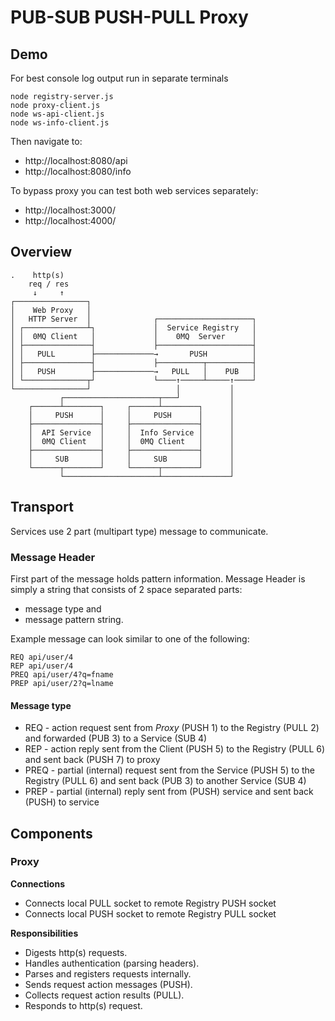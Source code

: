 # PUB-SUB PUSH-PULL Proxy

<!--
 ASCI PANELS

  ┌─┬┐  ╔═╦╗  ╓─╥╖  ╒═╤╕
  │ ││  ║ ║║  ║ ║║  │ ││
  ├─┼┤  ╠═╬╣  ╟─╫╢  ╞═╪╡
  └─┴┘  ╚═╩╝  ╙─╨╜  ╘═╧╛
  ← →  ↓ ↑
--->
## Demo

For best console log output run in separate terminals
```
node registry-server.js
node proxy-client.js
node ws-api-client.js
node ws-info-client.js
```

Then navigate to:
 * http://localhost:8080/api
 * http://localhost:8080/info

To bypass proxy you can test both web services separately:
* http://localhost:3000/
* http://localhost:4000/

## Overview

 ```
 .    http(s)
     req / res                          
      ↓     ↑                
 ┌────────────────┐
 │    Web Proxy   │
 │   HTTP Server  │              ┌─────────────────────┐
 │ ┌──────────────┴┐             │  Service Registry   │
 │ │  0MQ Client   │             │    0MQ  Server      │
 │ ├───────────────┤             ├─────────────────────┤
 │ │   PULL        ├─────────────→       PUSH          │
 │ ├───────────────┤             ├──────────┬──────────┤
 │ │   PUSH        ├─────────────→   PULL   │    PUB   │
 │ └──────────────┬┘             └────↑─────┴─────↑────┘
 └────────────────┘                   │           │
            ┌─────────────────────┬───┘           │  
     ┌──────┴────────┐     ┌──────┴────────┐      │
     │     PUSH      │     │     PUSH      │      │
     ├───────────────┤     ├───────────────┤      │
     │  API Service  │     │  Info Service │      │
     │  0MQ Client   │     │  0MQ Client   │      │
     ├───────────────┤     ├───────────────┤      │
     │     SUB       │     │     SUB       │      │               
     └──────┬────────┘     └──────┬────────┘      │
            └─────────────────────┴───────────────┘

 ```
 ## Transport

 Services use 2 part (multipart type) message to communicate.

 ### Message Header

 First part of the message holds pattern information.
 Message Header is simply a string that consists of 2 space separated parts:
 * message type and
 * message pattern string.

 Example message can look similar to one of the following:
 ```
 REQ api/user/4
 REP api/user/4
 PREQ api/user/4?q=fname
 PREP api/user/2?q=lname
 ```

 #### Message type

 * REQ - action request sent from *Proxy* (PUSH 1) to the Registry (PULL 2) and forwarded (PUB 3) to  a Service (SUB 4)
 * REP - action reply sent from the Client (PUSH 5) to the Registry (PULL 6) and sent back (PUSH 7) to proxy
 * PREQ - partial (internal) request sent from the Service (PUSH 5) to the Registry (PULL 6) and sent back (PUB 3) to another Service (SUB 4)
 * PREP - partial (internal) reply sent from (PUSH) service and sent back (PUSH) to service

## Components

### Proxy

**Connections**

* Connects local PULL socket to remote Registry PUSH socket
* Connects local PUSH socket to remote Registry PULL socket

**Responsibilities**

* Digests http(s) requests.
* Handles authentication (parsing headers).
* Parses and registers requests internally.
* Sends request action messages (PUSH).
* Collects request action results (PULL).
* Responds to http(s) request.

